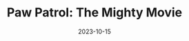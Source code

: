 ---
date: 2023-10-15
dateRange: Oct 13, 14 and 15
draft: false
expiryDate: 2023-10-17
mpaaRating: PG
officialURL: https://www.pawpatrol.movie/
oneSheet: /img/paw-patrol.jpg
performanceList:
  performance: []
runningTime: 95
shortTitle: Paw Patrol
showType: Animated Cinema
studioInfo:
  studio: Not Specified
  studioFee: 0
  studioPercentage: 0
title: 'Paw Patrol: The Mighty Movie'
---